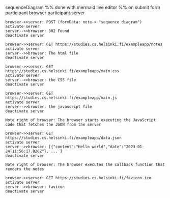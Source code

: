 sequenceDiagram
%% done with mermaid live editor
%% on submit form
    participant browser
    participant server
    
    browser->>server: POST (formData: note-> "sequence diagram")
    activate server
    server-->>browser: 302 Found
    deactivate server
    
    browser->>server: GET https://studies.cs.helsinki.fi/exampleapp/notes
    activate server
    server-->>browser: The html file
    deactivate server
    
    browser->>server: GET https://studies.cs.helsinki.fi/exampleapp/main.css
    activate server
    server-->>browser: the CSS file
    deactivate server

    browser->>server: GET https://studies.cs.helsinki.fi/exampleapp/main.js
    activate server
    server-->>browser: the javascript file
    deactivate server
    
    Note right of browser: The browser starts executing the JavaScript code that fetches the JSON from the server
    
    browser->>server: GET https://studies.cs.helsinki.fi/exampleapp/data.json
    activate server
    server-->>browser: [{"content":"Hello world","date":"2023-01-24T11:56:17.026Z"}, ... ]
    deactivate server    

    Note right of browser: The browser executes the callback function that renders the notes 

    browser->>server: GET https://studies.cs.helsinki.fi/favicon.ico
    activate server
    server-->>browser: favicon 
    deactivate server 